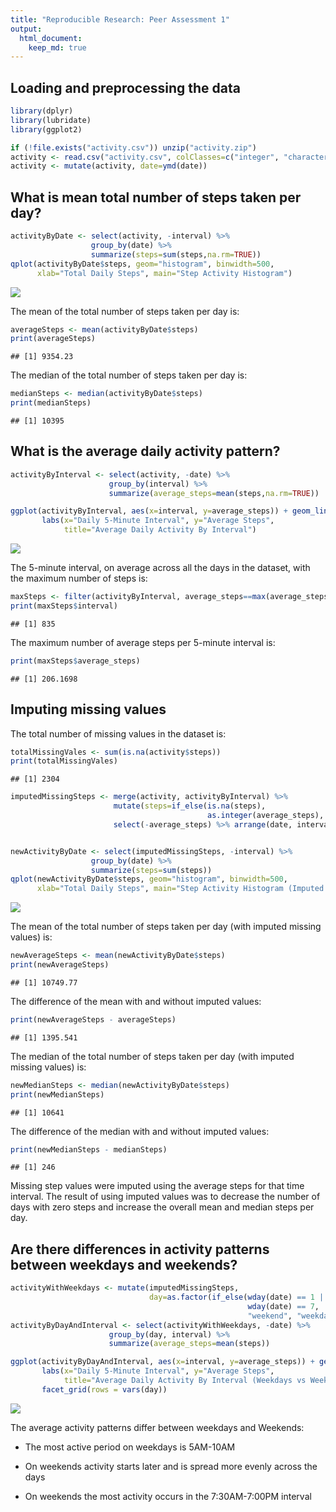 ```yaml
---
title: "Reproducible Research: Peer Assessment 1"
output: 
  html_document:
    keep_md: true
---
```


## Loading and preprocessing the data

```r
library(dplyr)
library(lubridate)
library(ggplot2)
```

```r
if (!file.exists("activity.csv")) unzip("activity.zip")
activity <- read.csv("activity.csv", colClasses=c("integer", "character", "integer"))
activity <- mutate(activity, date=ymd(date))
```

## What is mean total number of steps taken per day?
<!-- For this part of the assignment, you can ignore the missing values in the dataset.
     Calculate the total number of steps taken per day
     Make a histogram of the total number of steps taken each day
     Calculate and report the mean and median of the total number of steps taken per day -->


```r
activityByDate <- select(activity, -interval) %>%
                  group_by(date) %>%
                  summarize(steps=sum(steps,na.rm=TRUE))
qplot(activityByDate$steps, geom="histogram", binwidth=500, 
      xlab="Total Daily Steps", main="Step Activity Histogram")
```

![](PA1_template_files/figure-html/unnamed-chunk-3-1.png)<!-- -->

The mean of the total number of steps taken per day is: 

```r
averageSteps <- mean(activityByDate$steps)
print(averageSteps)
```

```
## [1] 9354.23
```

The median of the total number of steps taken per day is: 

```r
medianSteps <- median(activityByDate$steps)
print(medianSteps)
```

```
## [1] 10395
```

## What is the average daily activity pattern?
<!-- Make a time series plot (i.e. type="l") of the 5-minute interval (x-axis)
     and the average number of steps taken, averaged across all days (y-axis)
     Which 5-minute interval, on average across all the days in the dataset,
     contains the maximum number of steps? -->


```r
activityByInterval <- select(activity, -date) %>%
                      group_by(interval) %>%
                      summarize(average_steps=mean(steps,na.rm=TRUE))

ggplot(activityByInterval, aes(x=interval, y=average_steps)) + geom_line() + 
       labs(x="Daily 5-Minute Interval", y="Average Steps", 
            title="Average Daily Activity By Interval")
```

![](PA1_template_files/figure-html/unnamed-chunk-6-1.png)<!-- -->

The 5-minute interval, on average across all the days in the dataset, 
with the maximum number of steps is: 

```r
maxSteps <- filter(activityByInterval, average_steps==max(average_steps))
print(maxSteps$interval)
```

```
## [1] 835
```

The maximum number of average steps per 5-minute interval is:  

```r
print(maxSteps$average_steps)
```

```
## [1] 206.1698
```

## Imputing missing values
<!-- Note that there are a number of days/intervals where there are missing
values (coded as NA). The presence of missing days may introduce bias into some
calculations or summaries of the data. Calculate and report the total number of
missing values in the dataset (i.e. the total number of rows with NAs) Devise a
strategy for filling in all of the missing values in the dataset. The strategy
does not need to be sophisticated. For example, you could use the mean/median
for that day, or the mean for that 5-minute interval, etc. Create a new dataset
that is equal to the original dataset but with the missing data filled in. Make
a histogram of the total number of steps taken each day and Calculate and report
the mean and median total number of steps taken per day. Do these values differ
from the estimates from the first part of the assignment? What is the impact of
imputing missing data on the estimates of the total daily number of steps? -->

The total number of missing values in the dataset is: 

```r
totalMissingVales <- sum(is.na(activity$steps))
print(totalMissingVales)
```

```
## [1] 2304
```

```r
imputedMissingSteps <- merge(activity, activityByInterval) %>%
                       mutate(steps=if_else(is.na(steps), 
                                            as.integer(average_steps), steps)) %>%
                       select(-average_steps) %>% arrange(date, interval)


newActivityByDate <- select(imputedMissingSteps, -interval) %>%
                  group_by(date) %>%
                  summarize(steps=sum(steps))
qplot(newActivityByDate$steps, geom="histogram", binwidth=500, 
      xlab="Total Daily Steps", main="Step Activity Histogram (Imputed Missing Values)")
```

![](PA1_template_files/figure-html/unnamed-chunk-9-1.png)<!-- -->

The mean of the total number of steps taken per day (with imputed missing values) is: 

```r
newAverageSteps <- mean(newActivityByDate$steps)
print(newAverageSteps)
```

```
## [1] 10749.77
```

The difference of the mean with and without imputed values:  

```r
print(newAverageSteps - averageSteps)
```

```
## [1] 1395.541
```

The median of the total number of steps taken per day (with imputed missing values) is: 

```r
newMedianSteps <- median(newActivityByDate$steps)
print(newMedianSteps)
```

```
## [1] 10641
```

The difference of the median with and without imputed values:  

```r
print(newMedianSteps - medianSteps)
```

```
## [1] 246
```

Missing step values were imputed using the average steps for that time interval.
The result of using imputed values was to decrease the number of days with zero 
steps and increase the overall mean and median steps per day.

## Are there differences in activity patterns between weekdays and weekends?
<!-- Use the dataset with the filled-in missing values for this part. Create a
new factor variable in the dataset with two levels – “weekday” and “weekend”
indicating whether a given date is a weekday or weekend day. Make a panel plot
containing a time series plot (i.e. type="l") of the 5-minute interval (x-axis)
and the average number of steps taken, averaged across all weekday days or
weekend days (y-axis). See the README file in the GitHub repository to see an
example of what this plot should look like using simulated data. -->

```r
activityWithWeekdays <- mutate(imputedMissingSteps, 
                               day=as.factor(if_else(wday(date) == 1 | 
                                                     wday(date) == 7, 
                                                     "weekend", "weekday")))
activityByDayAndInterval <- select(activityWithWeekdays, -date) %>%
                      group_by(day, interval) %>%
                      summarize(average_steps=mean(steps))

ggplot(activityByDayAndInterval, aes(x=interval, y=average_steps)) + geom_line() + 
       labs(x="Daily 5-Minute Interval", y="Average Steps", 
            title="Average Daily Activity By Interval (Weekdays vs Weekends)") +
       facet_grid(rows = vars(day))
```

![](PA1_template_files/figure-html/unnamed-chunk-14-1.png)<!-- -->

The average activity patterns differ between weekdays and Weekends:

* The most active period on weekdays is 5AM-10AM

* On weekends activity starts later and is spread more evenly across the days

* On weekends the most activity occurs in the 7:30AM-7:00PM interval

